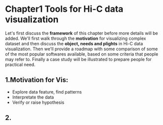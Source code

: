# Chapter1    Tools for Hi-C data visualization

Let's first discuss the **framework** of this chapter before more details will be added. 
We'll first walk through the **motivation** for visualizing complex dataset and then discuss the **object, needs and plights** in Hi-C data visualization. Then we'll provide a roadmap with some comparison of some of the most popular softwares available, based on some criteria that people may refer to. Finally a case study will be illustrated to prepare people for practical need. 

## 1.Motivation for Vis:
- Explore data feature, find patterns
- Interpretate the data 
- Verify or raise hypothesis

## 2.